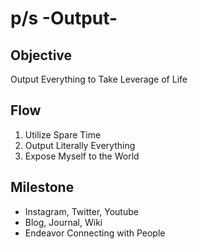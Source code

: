 # p/s -Output-

## Objective

Output Everything to Take Leverage of Life

## Flow

1. Utilize Spare Time
2. Output Literally Everything
3. Expose Myself to the World

## Milestone

- Instagram, Twitter, Youtube
- Blog, Journal, Wiki
- Endeavor Connecting with People
